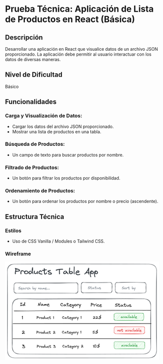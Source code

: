 # Prueba Técnica: Aplicación de Lista de Productos en React (Básica)

## Descripción

Desarrollar una aplicación en React que visualice datos de un archivo JSON proporcionado. La aplicación debe permitir al usuario interactuar con los datos de diversas maneras.

## Nivel de Dificultad

Básico

## Funcionalidades

### Carga y Visualización de Datos:

- Cargar los datos del archivo JSON proporcionado.
- Mostrar una lista de productos en una tabla.

### Búsqueda de Productos:

- Un campo de texto para buscar productos por nombre.

### Filtrado de Productos:

- Un botón para filtrar los productos por disponibilidad.

### Ordenamiento de Productos:

- Un botón para ordenar los productos por nombre o precio (ascendente).


## Estructura Técnica

### Estilos

- Uso de CSS Vanilla / Modules o Tailwind CSS.

### Wireframe

![Wireframe](image.png)